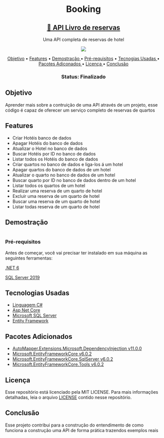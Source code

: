 <h1 align="center" > Booking </h1>
<h2 align="center">
    <a href="https://docs.microsoft.com/pt-br/aspnet/web-api/">🔗 API Livro de reservas</a>
</h2>
<p align="center"> Uma API completa de reservas de hotel </p>
<p align="center">
<img src="https://img.shields.io/github/license/MarlysonMendes/TestMinimalAPI"/>
</p>

<p align="center">
 <a href="#Objetivo">Objetivo</a> •
 <a href="#Features">Features</a> •
 <a href="#Demostração">Demostração  </a> • 
 <a href="#Pre-requisitos">Pré-requisitos</a> • 
 <a href="#Tecnogias">Tecnogias Usadas  </a> • 
 <a href="#Pacotes">Pacotes Adiconados </a> • 
 <a href="#licenca">Licença  </a> • 
 <a href="#conclusao">Conclusão  </a>
</p>
<h3 align="center"> 
 Status:	Finalizado
</h4>
<h2 name = "Objetivo"> Objetivo </h2>
<p> Aprender mais sobre a contruição de uma API através de um projeto, esse código é capaz de oferecer um serviço completo de reservas de quartos </p>

<h2 name = "Features" >Features</h2>
<ul>
 <li>Criar Hotéis banco de dados</li>
 <li>Apagar Hotéis do banco de dados</li>
 <li>Atualizar o Hotel no banco de dados </li>
 <li>Buscar Hotéis por ID no banco de dados</li>
 <li>Listar todos os Hotéis do banco de dados</li>
 <li>Criar quartos no banco de dados e liga-los á um hotel</li>
 <li>Apagar quartos do banco de dados de um hotel</li>
 <li>Atualizar o quarto no banco de dados de um hotel</li>
 <li>Buscar quarto por ID no banco de dados dentro de um hotel</li>
 <li>Listar todos os quartos de um hotel</li>
 <li>Realizar uma reserva de um quarto de hotel</li>
 <li>Excluir uma reserva de um quarto de hotel</li>
 <li>Buscar uma reserva de um quarto de hotel</li>
 <li>Listar todas reserva de um quarto de hotel</li>
 </ul>
 
 <h2 name="Demostração"> Demostração</h2>
  <img alt=""  src="./assets/DemoCwkBooking.gif" />
  
  <h3 name="Pre-requisitos" >Pré-requisitos</h3>
  <p>Antes de começar, você vai precisar ter instalado em sua máquina as seguintes ferramentas:</p>
  <a href="https://dotnet.microsoft.com/en-us/download/dotnet/6.0" > .NET 6 </a>
  <p></p>
  <a href="https://www.microsoft.com/pt-br/sql-server/sql-server-downloads">SQL Server 2019 </a>
  
  <h2 name = "Tecnogias" >Tecnologias Usadas</h2>
<ul>
 <li><a href="https://docs.microsoft.com/pt-br/dotnet/csharp/">Linguagem C# </a></li>
 <li><a href="https://docs.microsoft.com/pt-br/aspnet/core/?view=aspnetcore-6.0">Asp Net Core </a></li>
 <li><a href="https://www.microsoft.com/pt-br/sql-server/sql-server-downloads">Microsoft SQL Server </a></li>
 <li><a href="https://docs.microsoft.com/pt-br/ef/core/">Entity Framework</a></li>
 </ul>
 
   <h2 name = "Pacotes" >Pacotes Adicionados</h2>
<ul>
 <li><a href="https://www.nuget.org/packages/AutoMapper.Extensions.Microsoft.DependencyInjection/">AutoMapper.Extensions.Microsoft.DependencyInjection v11.0.0</a></li>
 <li><a href="https://www.nuget.org/packages/Microsoft.EntityFrameworkCore/7.0.0-preview.1.22076.6">Microsoft.EntityFrameworkCore v6.0.2</a></li>
 <li><a href="https://www.nuget.org/packages/Microsoft.EntityFrameworkCore.SqlServer/7.0.0-preview.1.22076.6">Microsoft.EntityFrameworkCore.SqlServer v6.0.2</a></li>
 <li><a href="https://www.nuget.org/packages/Microsoft.EntityFrameworkCore.Tools/7.0.0-preview.1.22076.6">Microsoft.EntityFrameworkCore.Tools v6.0.2</a></li>
 </ul>
 
 <h2 name="licenca"> Licença </h2>
 <p>Esse repositório está licenciado pela MIT LICENSE. Para mais informações detalhadas, leia o arquivo <a href="https://github.com/MarlysonMendes/CwkBooking/blob/main/LICENSE">LICENSE</a> contido nesse repositório.</p>
 
 <h2 name = "conclusao"> Conclusão </h2>
 <p>Esse projeto contribui para a construção do entendimento de como funciona a construção uma API de forma prática trazendos exemplos reais</p>
 

